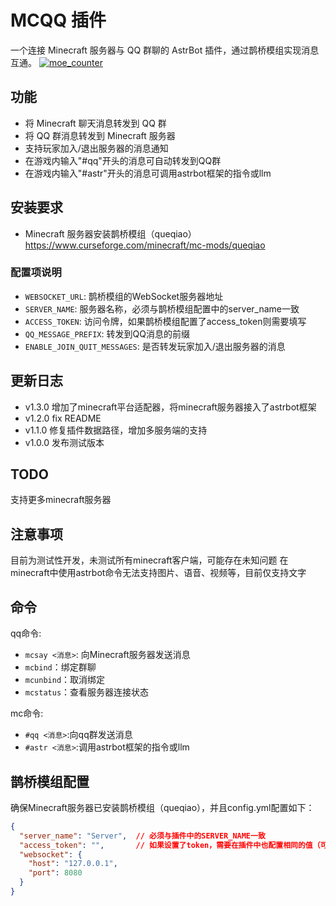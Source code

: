 # MCQQ 插件

一个连接 Minecraft 服务器与 QQ 群聊的 AstrBot 插件，通过鹊桥模组实现消息互通。
[![moe_counter](https://count.getloli.com/get/@astrbot_plugin_mcqq?theme=moebooru)](https://github.com/kterna/astrbot_plugin_mcqq)

## 功能

- 将 Minecraft 聊天消息转发到 QQ 群
- 将 QQ 群消息转发到 Minecraft 服务器
- 支持玩家加入/退出服务器的消息通知
- 在游戏内输入"#qq"开头的消息可自动转发到QQ群
- 在游戏内输入"#astr"开头的消息可调用astrbot框架的指令或llm

## 安装要求

- Minecraft 服务器安装鹊桥模组（queqiao）
https://www.curseforge.com/minecraft/mc-mods/queqiao

### 配置项说明

- `WEBSOCKET_URL`: 鹊桥模组的WebSocket服务器地址
- `SERVER_NAME`: 服务器名称，必须与鹊桥模组配置中的server_name一致
- `ACCESS_TOKEN`: 访问令牌，如果鹊桥模组配置了access_token则需要填写
- `QQ_MESSAGE_PREFIX`: 转发到QQ消息的前缀
- `ENABLE_JOIN_QUIT_MESSAGES`: 是否转发玩家加入/退出服务器的消息

## 更新日志

- v1.3.0 增加了minecraft平台适配器，将minecraft服务器接入了astrbot框架
- v1.2.0 fix README
- v1.1.0 修复插件数据路径，增加多服务端的支持
- v1.0.0 发布测试版本

## TODO
支持更多minecraft服务器

## 注意事项

目前为测试性开发，未测试所有minecraft客户端，可能存在未知问题
在minecraft中使用astrbot命令无法支持图片、语音、视频等，目前仅支持文字

## 命令

qq命令:
- `mcsay <消息>`: 向Minecraft服务器发送消息
- `mcbind`：绑定群聊
- `mcunbind`：取消绑定
- `mcstatus`：查看服务器连接状态

mc命令:
- `#qq <消息>`:向qq群发送消息
- `#astr <消息>`:调用astrbot框架的指令或llm

## 鹊桥模组配置

确保Minecraft服务器已安装鹊桥模组（queqiao），并且config.yml配置如下：

```json
{
  "server_name": "Server",  // 必须与插件中的SERVER_NAME一致
  "access_token": "",       // 如果设置了token，需要在插件中也配置相同的值（可选）
  "websocket": {
    "host": "127.0.0.1",
    "port": 8080
  }
}
```